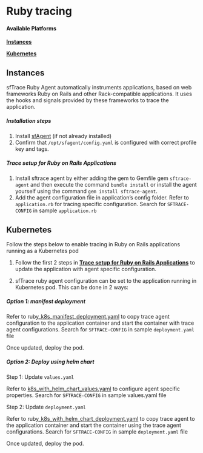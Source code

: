  

# Ruby tracing
#### Available Platforms

[**Instances**](ruby#instances)

[**Kubernetes**](ruby#kubernetes)


## Instances

sfTrace Ruby Agent automatically instruments applications, based on web frameworks Ruby on Rails and other Rack-compatible applications. It uses the hooks and signals provided by these frameworks to trace the application.

##### Installation steps

1. Install [sfAgent](/docs/Quick_Start/getting_started#sfagent) (if not already installed)
2. Confirm that `/opt/sfagent/config.yaml` is configured with correct profile key and tags.

##### Trace setup for Ruby on Rails Applications

1. Install sftrace agent by either adding the gem to Gemfile gem `sftrace-agent` and then execute the command `bundle install` or install the agent yourself using the command `gem install sftrace-agent`.
2. Add the agent configuration file in application’s config folder. Refer to `application.rb` for tracing specific configuration. Search for `SFTRACE-CONFIG` in sample `application.rb` 

## Kubernetes

 Follow the steps below to enable tracing in Ruby on Rails applications running as a Kubernetes pod

1. Follow the first 2 steps in **[Trace setup for Ruby on Rails Applications](#instances)** to update the application with agent specific configuration.

2. sfTrace ruby agent configuration can be set to the application running in Kubernetes pod. This can be done in 2 ways:

##### **Option 1:  manifest deployment**

Refer to ruby[_k8s_manifest_deployment.yaml](https://github.com/snappyflow/website-artefacts/blob/master/sfTracing/nodejs/nodejs_k8s_standalone_deployment.yaml)  to copy trace agent configuration to the application container and start the container with trace agent configurations. Search for `SFTRACE-CONFIG` in sample `deployment.yaml` file

Once updated, deploy the pod.

##### **Option 2: Deploy using helm chart**

Step 1: Update `values.yaml`

Refer to [k8s_with_helm_chart_values.yaml](https://github.com/snappyflow/website-artefacts/blob/master/sfTracing/nodejs/k8s_with_helm_chart_values.yaml) to configure agent specific properties. Search for `SFTRACE-CONFIG` in sample values.yaml file

Step 2: Update `deployment.yaml`

Refer to ruby[_k8s_with_helm_chart_deployment.yaml](https://github.com/snappyflow/website-artefacts/blob/master/sfTracing/nodejs/nodejs_k8s_with_helm_chart_deployment.yaml) to copy trace agent to the application container and start the container using the trace agent configurations. Search for `SFTRACE-CONFIG` in sample `deployment.yaml` file

Once updated, deploy the pod.

 
